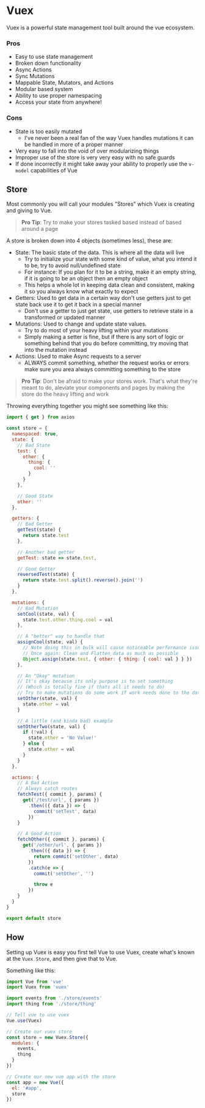 # Vuex

Vuex is a powerful state management tool built around the vue ecosystem.

### Pros

- Easy to use state management
- Broken down functionality
- Async Actions
- Sync Mutations
- Mappable State, Mutators, and Actions
- Modular based system
- Ability to use proper namespacing
- Access your state from anywhere!

### Cons

- State is too easily mutated
  - I've never been a real fan of the way Vuex handles mutations it can be handled in more of a proper manner
- Very easy to fall into the void of over modularizing things
- Improper use of the store is very very easy with no safe guards
- If done incorrectly it might take away your ability to properly use the `v-model` capabilities of Vue

## Store

Most commonly you will call your modules "Stores" which Vuex is creating and giving to Vue.

> **Pro Tip**: Try to make your stores tasked based instead of based around a page

A store is broken down into 4 objects (sometimes less), these are:

- State: The basic state of the data. This is where all the data will live
  - Try to initialize your state with some kind of value, what you intend it to be, try to avoid null/undefined state
  - For instance: If you plan for it to be a string, make it an empty string, if it is going to be an object then an empty object
  - This helps a whole lot in keeping data clean and consistent, making it so you always know what exactly to expect
- Getters: Used to get data in a certain way don't use getters just to get state back use it to get it back in a special manner
  - Don't use a getter to just get state, use getters to retrieve state in a transformed or updated manner
- Mutations: Used to change and update state values.
  - Try to do most of your heavy lifting within your mutations
  - Simply making a setter is fine, but if there is any sort of logic or something behind that you do before committing, try moving that into the mutation instead
- Actions: Used to make Async requests to a server
  - ALWAYS commit something, whether the request works or errors make sure you area always committing something to the store

> **Pro Tip**: Don't be afraid to make your stores work. That's what they're meant to do, aleviate your components and pages by making the store do the heavy lifting and work

Throwing everything together you might see something like this:

```js
import { get } from axios

const store = {
  namespaced: true,
  state: {
    // Bad State
    test: {
      other: {
        thing: {
          cool: ''
        }
      }
    },

    // Good State
    other: ''
  },

  getters: {
    // Bad Getter
    getTest(state) {
      return state.test
    },

    // Another bad getter
    getTest: state => state.test,

    // Good Getter
    reversedTest(state) {
      return state.test.split().reverse().join('')
    }
  },

  mutations: {
    // Bad Mutation
    setCool(state, val) {
      state.test.other.thing.cool = val
    },

    // A "better" way to handle that
    assignCool(state, val) {
      // Note doing this in bulk will cause noticeable performance issues, especailly with large objects and arrays
      // Once again: Clean and Flatten data as much as possible
      Object.assign(state.test, { other: { thing: { cool: val } } })
    },

    // An "Okay" mutation
    // It's okay because its only purpose is to set something
    // (Which is totally fine if thats all it needs to do)
    // Try to make mutations do some work if work needs done to the data before it's stored
    setOther(state, val) {
      state.other = val
    }

    // A little (and kinda bad) example
    setOtherTwo(state, val) {
      if (!val) {
        state.other = 'No Value!'
      } else {
        state.other = val
      }
    }
  },

  actions: {
    // A Bad Action
    // Always catch routes
    fetchTest({ commit }, params) {
      get('/test/url', { params })
        .then(({ data }) => {
          commit('setTest', data)
        })
    }

    // A Good Action
    fetchOther({ commit }, params) {
      get('/other/url', { params })
        .then(({ data }) => {
          return commit('setOther', data)
        })
        .catch(e => {
          commit('setOther', '')

          throw e
        })
    }
  }
}

export default store
```

## How

Setting up Vuex is easy you first tell Vue to use Vuex, create what's known at the `Vuex Store`, and then give that to Vue.

Something like this:

```js
import Vue from 'vue'
import Vuex from 'vuex'

import events from './store/events'
import thing from './store/thing'

// Tell vue to use vuex
Vue.use(Vuex)

// Create our vuex store
const store = new Vuex.Store({
  modules: {
    events,
    thing
  }
})

// Create our new vue app with the store
const app = new Vue({
  el: '#app',
  store
})
```
